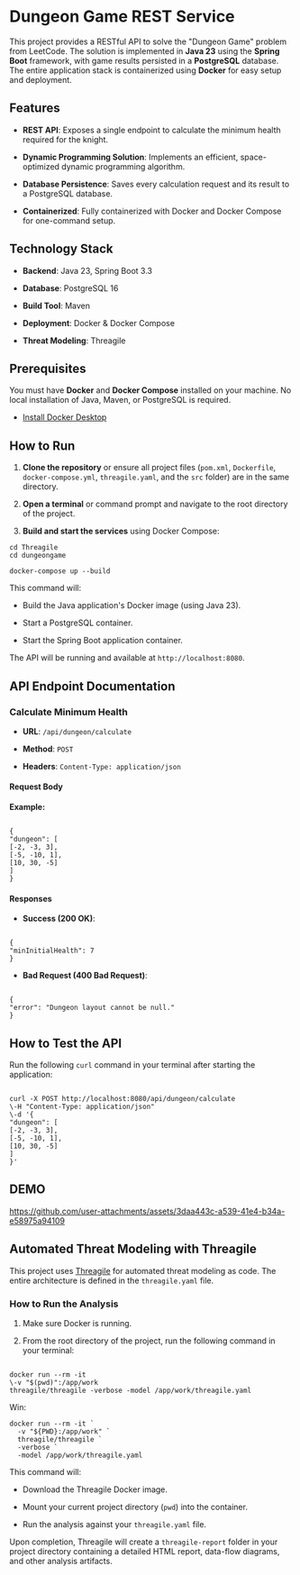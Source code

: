 # Dungeon Game REST Service

This project provides a RESTful API to solve the "Dungeon Game" problem from LeetCode. The solution is implemented in **Java 23** using the **Spring Boot** framework, with game results persisted in a **PostgreSQL** database. The entire application stack is containerized using **Docker** for easy setup and deployment.

## Features

- **REST API**: Exposes a single endpoint to calculate the minimum health required for the knight.

- **Dynamic Programming Solution**: Implements an efficient, space-optimized dynamic programming algorithm.

- **Database Persistence**: Saves every calculation request and its result to a PostgreSQL database.

- **Containerized**: Fully containerized with Docker and Docker Compose for one-command setup.

## Technology Stack

- **Backend**: Java 23, Spring Boot 3.3

- **Database**: PostgreSQL 16

- **Build Tool**: Maven

- **Deployment**: Docker & Docker Compose

- **Threat Modeling**: Threagile

## Prerequisites

You must have **Docker** and **Docker Compose** installed on your machine. No local installation of Java, Maven, or PostgreSQL is required.

- [Install Docker Desktop](https://www.docker.com/products/docker-desktop/)

## How to Run

1. **Clone the repository** or ensure all project files (`pom.xml`, `Dockerfile`, `docker-compose.yml`, `threagile.yaml`, and the `src` folder) are in the same directory.

2. **Open a terminal** or command prompt and navigate to the root directory of the project.

3. **Build and start the services** using Docker Compose:

```
cd Threagile
cd dungeongame

docker-compose up --build
```

This command will:

- Build the Java application's Docker image (using Java 23).

- Start a PostgreSQL container.

- Start the Spring Boot application container.

The API will be running and available at `http://localhost:8080`.

## API Endpoint Documentation

### Calculate Minimum Health

- **URL**: `/api/dungeon/calculate`

- **Method**: `POST`

- **Headers**: `Content-Type: application/json`

#### Request Body

**Example:**

```

{
"dungeon": [
[-2, -3, 3],
[-5, -10, 1],
[10, 30, -5]
]
}

```

#### Responses

- **Success (200 OK)**:

```

{
"minInitialHealth": 7
}

```

- **Bad Request (400 Bad Request)**:

```

{
"error": "Dungeon layout cannot be null."
}

```

## How to Test the API

Run the following `curl` command in your terminal after starting the application:

```

curl -X POST http://localhost:8080/api/dungeon/calculate
\-H "Content-Type: application/json"
\-d '{
"dungeon": [
[-2, -3, 3],
[-5, -10, 1],
[10, 30, -5]
]
}'

```

## DEMO

https://github.com/user-attachments/assets/3daa443c-a539-41e4-b34a-e58975a94109

## Automated Threat Modeling with Threagile

This project uses [Threagile](https://threagile.io/) for automated threat modeling as code. The entire architecture is defined in the `threagile.yaml` file.

### How to Run the Analysis

1. Make sure Docker is running.

2. From the root directory of the project, run the following command in your terminal:

```

docker run --rm -it
\-v "$(pwd)":/app/work
threagile/threagile -verbose -model /app/work/threagile.yaml

```

Win:

```
docker run --rm -it `
  -v "${PWD}:/app/work" `
  threagile/threagile `
  -verbose `
  -model /app/work/threagile.yaml

```

This command will:

- Download the Threagile Docker image.

- Mount your current project directory (`pwd`) into the container.

- Run the analysis against your `threagile.yaml` file.

Upon completion, Threagile will create a `threagile-report` folder in your project directory containing a detailed HTML report, data-flow diagrams, and other analysis artifacts.
